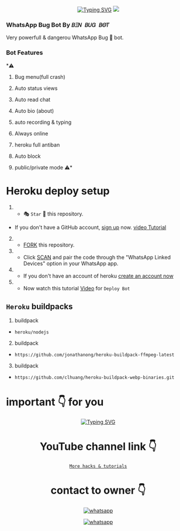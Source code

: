 <p align="center">
<a href="https://git.io/typing-svg"><img src="https://readme-typing-svg.demolab.com?font=Fira+Code&weight=602&pause=1000&color=F70000&random=false&width=435&lines=💀+💀+DANGER⚠️+DANGER+⚠️;𝐵𝛯𝛮+𝐵𝑈𝐺+𝐵𝛩𝑇+MADE+BY+BEN+;Follow+me+FACEBOOK+%4Comedianbenito._" alt="Typing SVG" /></a>
  
  <img src="https://telegra.ph/file/c0dd51c05d02eb80021e6.jpg" />
</p>

### WhatsApp Bug Bot By `𝐵𝛯𝛮 𝐵𝑈𝐺 𝐵𝛩𝑇`
Very powerfull & dangerou WhatsApp Bug 🐛 bot. 
### Bot Features
*⚠️ 

1. Bug menu(full crash) 

2. Auto status views

3. Auto read chat
    
4. Auto bio (about)

5. auto recording & typing

6. Always online

7. heroku full antiban

8. Auto block

9. public/private mode ⚠️*


# Heroku deploy setup


   1. - 🎭 `Star` 🌟 this repository.
- If you don't have a GitHub account, [sign up](https://github.com/join) now. [video Tutorial](https://youtu.be/D9ep0hVF8-c?si=Rn0D1E5-VErXKlap)
2.  - [FORK](https://github.com/Ben-toxic/DR-BEN-BUG-BOT/fork) this repository.
3.   - Click [SCAN](https://replit.com/@DGXeon/Xeon-PairCode?v=1) and pair the code through the "WhatsApp Linked Devices" option in your WhatsApp app.

4.   - If you don't have an account of heroku [create an account now](https://youtu.be/MFA2p4-BviQ?si=PYVzRn6wnpE4_0Im)
5.  - Now watch this tutorial [Video](https://youtu.be/hjjzFlZmRqk) for `Deploy Bot`



## `Heroku` buildpacks
1. buildpack
-     heroku/nodejs
   
2. buildpack
-     https://github.com/jonathanong/heroku-buildpack-ffmpeg-latest
3. buildpack

-     https://github.com/clhuang/heroku-buildpack-webp-binaries.git





#  important 👇 for you

<div align="center">
<a href="https://www.instagram.com/techgod143/"><img src="https://readme-typing-svg.demolab.com?font=Ribeye&size=50&pause=1000&color=G0B1&center=true&width=910&height=100&lines=Don't+Forget+To+Subscribe;my+YouTube+Channel;PROGRAM+By+𝐵𝛯𝛮" alt="Typing SVG" /></a>
  
# YouTube channel link 👇 
   [`More hacks & tutorials`](youtube.com/@techgod143)

# contact to owner 👇    
<a aria-label="Join our chats" href="https://wa.me/254719485000?text=Hi!! `Tech God` Sir, I need Your Help" target="_blank">
    <img alt="whatsapp" src="https://img.shields.io/badge/Owner%20Whatsapp-25D366?style=for-the-badge&logo=whatsapp&logoColor=white" />
</p>
<a aria-label="Join our chats" href="(https://whatsapp.com/channel/0029VajDpxW1yT22Id1QKx3i)" target="_blank">
    <img alt="whatsapp" src="https://img.shields.io/badge/WhatsApp%20Channel-25D366?style=for-the-badge&logo=whatsapp&logoColor=white" />
</p>
